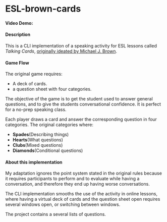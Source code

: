 # ESL-brown-cards

#### Video Demo: <URL HERE>

#### Description

This is a CLI implementation of a speaking activity for ESL lessons called *Talking Cards*, [originally ideated by Michael J. Brown](http://iteslj.org/Lessons/Brown-TalkingCards.html).

#### Game Flow

The original game requires:

- A deck of cards.
- a question sheet with four categories.

The objective of the game is to get the student used to answer general questions, and to give the students conversational confidence. It is perfect for a no-prep speaking class.

Each player draws a card and answer the corresponding question in four categories. The original categories where:

- **Spades**(Describing things)
- **Hearts**(What questions)
- **Clubs**(Mixed questions)
- **Diamonds**(Conditional questions)

#### About this implementation

My adaptation ignores the point system stated in the original rules because it requires participants to perform and to evaluate while having a conversation, and therefore they end up having worse conversations.

The CLI implementation smooths the use of the activity in online lessons, where having a virtual deck of cards and the question sheet open requires several windows open, or switching between windows.

The project contains a several lists of questions.

